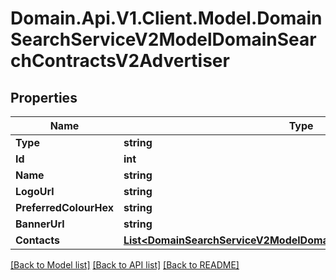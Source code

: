 # Domain.Api.V1.Client.Model.DomainSearchServiceV2ModelDomainSearchContractsV2Advertiser
## Properties

Name | Type | Description | Notes
------------ | ------------- | ------------- | -------------
**Type** | **string** |  | [optional] 
**Id** | **int** |  | [optional] 
**Name** | **string** |  | [optional] 
**LogoUrl** | **string** |  | [optional] 
**PreferredColourHex** | **string** |  | [optional] 
**BannerUrl** | **string** |  | [optional] 
**Contacts** | [**List&lt;DomainSearchServiceV2ModelDomainSearchContractsV2Contact&gt;**](DomainSearchServiceV2ModelDomainSearchContractsV2Contact.md) |  | [optional] 

[[Back to Model list]](../README.md#documentation-for-models) [[Back to API list]](../README.md#documentation-for-api-endpoints) [[Back to README]](../README.md)

